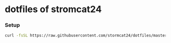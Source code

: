 # dotfiles of stromcat24

### Setup

```bash
curl -fsSL https://raw.githubusercontent.com/stormcat24/dotfiles/master/prepare.sh)
```
